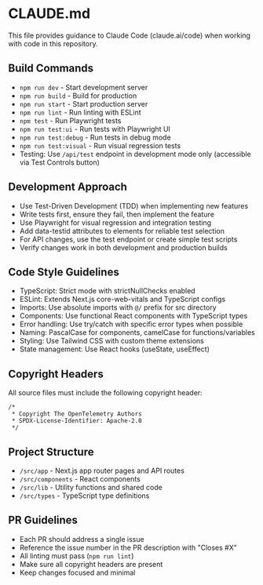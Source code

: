 # CLAUDE.md

This file provides guidance to Claude Code (claude.ai/code) when working with code in this repository.

## Build Commands
- `npm run dev` - Start development server
- `npm run build` - Build for production
- `npm run start` - Start production server
- `npm run lint` - Run linting with ESLint
- `npm test` - Run Playwright tests
- `npm run test:ui` - Run tests with Playwright UI
- `npm run test:debug` - Run tests in debug mode
- `npm run test:visual` - Run visual regression tests
- Testing: Use `/api/test` endpoint in development mode only (accessible via Test Controls button)

## Development Approach
- Use Test-Driven Development (TDD) when implementing new features
- Write tests first, ensure they fail, then implement the feature
- Use Playwright for visual regression and integration testing
- Add data-testid attributes to elements for reliable test selection
- For API changes, use the test endpoint or create simple test scripts
- Verify changes work in both development and production builds

## Code Style Guidelines
- TypeScript: Strict mode with strictNullChecks enabled
- ESLint: Extends Next.js core-web-vitals and TypeScript configs
- Imports: Use absolute imports with `@/` prefix for src directory
- Components: Use functional React components with TypeScript types
- Error handling: Use try/catch with specific error types when possible
- Naming: PascalCase for components, camelCase for functions/variables
- Styling: Use Tailwind CSS with custom theme extensions
- State management: Use React hooks (useState, useEffect)

## Copyright Headers
All source files must include the following copyright header:
```
/*
 * Copyright The OpenTelemetry Authors
 * SPDX-License-Identifier: Apache-2.0
 */
```

## Project Structure
- `/src/app` - Next.js app router pages and API routes
- `/src/components` - React components
- `/src/lib` - Utility functions and shared code
- `/src/types` - TypeScript type definitions

## PR Guidelines
- Each PR should address a single issue
- Reference the issue number in the PR description with "Closes #X"
- All linting must pass (`npm run lint`)
- Make sure all copyright headers are present
- Keep changes focused and minimal

